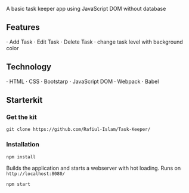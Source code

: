 A basic task keeper app using JavaScript DOM without database

## Features
 ⋅ Add Task
 ⋅ Edit Task
 ⋅ Delete Task
 ⋅ change task level with background color
 
## Technology
 ⋅ HTML
 ⋅ CSS
 ⋅ Bootstarp
 ⋅ JavaScript DOM
 ⋅ Webpack
 ⋅ Babel
 
 ## Starterkit
 
 ### Get the kit
```
git clone https://github.com/Rafiul-Islam/Task-Keeper/
```
 
 ### Installation
 ```
 npm install
 ```
 
Builds the application and starts a webserver with hot loading. Runs on `http://localhost:8080/`
 
 ```
 npm start
 ```
 
